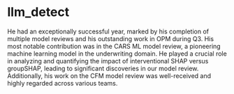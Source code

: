 # llm_detect
He had an exceptionally successful year, marked by his completion of multiple model reviews and his outstanding work in OPM during Q3. His most notable contribution was in the CARS ML model review, a pioneering machine learning model in the underwriting domain. He played a crucial role in analyzing and quantifying the impact of interventional SHAP versus groupSHAP, leading to significant discoveries in our model review. Additionally, his work on the CFM model review was well-received and highly regarded across various teams.
